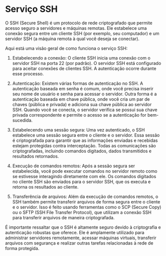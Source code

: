 # Serviço SSH

O SSH (Secure Shell) é um protocolo de rede criptografado que permite acesso seguro a servidores e máquinas remotas. Ele estabelece uma conexão segura entre um cliente SSH (por exemplo, seu computador) e um servidor SSH (a máquina remota à qual você deseja se conectar).

Aqui está uma visão geral de como funciona o serviço SSH:

1. Estabelecendo a conexão: O cliente SSH inicia uma conexão com o servidor SSH na porta 22 (por padrão). O servidor SSH está configurado para aceitar conexões de clientes SSH. A autenticação ocorre durante esse processo.

2. Autenticação: Existem várias formas de autenticação no SSH. A autenticação baseada em senha é comum, onde você precisa inserir seu nome de usuário e senha para acessar o servidor. Outra forma é a autenticação baseada em chave pública, onde você cria um par de chaves (pública e privada) e adiciona sua chave pública ao servidor SSH. Quando você se conecta, o servidor verifica se possui sua chave privada correspondente e permite o acesso se a autenticação for bem-sucedida.

3. Estabelecendo uma sessão segura: Uma vez autenticado, o SSH estabelece uma sessão segura entre o cliente e o servidor. Essa sessão é criptografada para garantir que as informações enviadas e recebidas estejam protegidas contra interceptação. Todas as comunicações são criptografadas, incluindo comandos digitados, dados transmitidos e resultados retornados.

4. Execução de comandos remotos: Após a sessão segura ser estabelecida, você pode executar comandos no servidor remoto como se estivesse interagindo diretamente com ele. Os comandos digitados no cliente SSH são enviados para o servidor SSH, que os executa e retorna os resultados ao cliente.

5. Transferência de arquivos: Além da execução de comandos remotos, o SSH também permite transferir arquivos de forma segura entre o cliente e o servidor. Isso é feito usando ferramentas como o SCP (Secure Copy) ou o SFTP (SSH File Transfer Protocol), que utilizam a conexão SSH para transferir arquivos de maneira criptografada.

É importante ressaltar que o SSH é altamente seguro devido à criptografia e autenticação robustas que oferece. Ele é amplamente utilizado para administrar servidores remotamente, acessar máquinas virtuais, transferir arquivos com segurança e realizar outras tarefas relacionadas à rede de forma protegida.